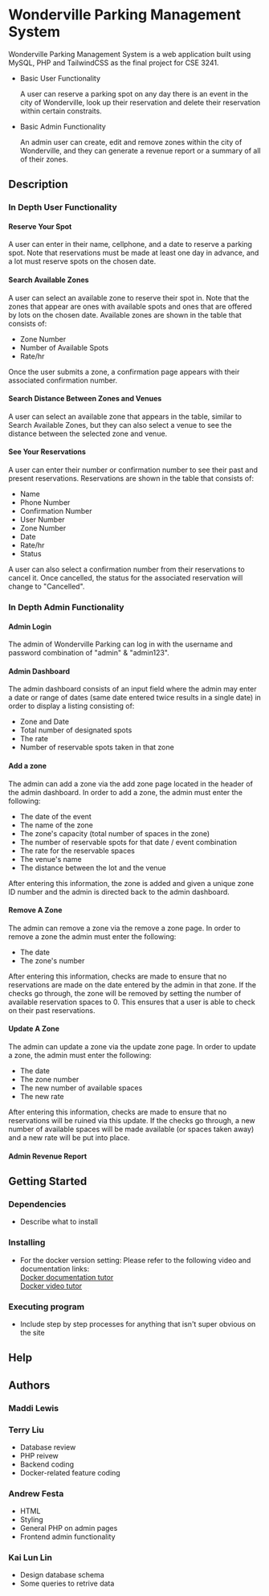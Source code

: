 # Wonderville Parking Management System

Wonderville Parking Management System is a web application built using MySQL, PHP and TailwindCSS as
the final project for CSE 3241. 

* Basic User Functionality

    A user can reserve a parking spot on any day there is an event in the city of Wonderville,
    look up their reservation and delete their reservation within certain constraits. 

* Basic Admin Functionality

    An admin user can create, edit and remove zones within the city of Wonderville, and they can generate
    a revenue report or a summary of all of their zones.

## Description

### In Depth User Functionality

#### Reserve Your Spot

A user can enter in their name, cellphone, and a date to reserve a parking spot. Note that reservations must be made at least one day in advance, and a lot must reserve spots on the chosen date.

#### Search Available Zones

A user can select an available zone to reserve their spot in. Note that the zones that appear are ones with available spots and ones that are offered by lots on the chosen date. Available zones are shown in the table that consists of:

  * Zone Number
  * Number of Available Spots
  * Rate/hr

Once the user submits a zone, a confirmation page appears with their associated confirmation number.

#### Search Distance Between Zones and Venues

A user can select an available zone that appears in the table, similar to Search Available Zones, but they can also select a venue to see the distance between the selected zone and venue.

#### See Your Reservations

A user can enter their number or confirmation number to see their past and present reservations. Reservations are shown in the table that consists of:

  * Name
  * Phone Number
  * Confirmation Number
  * User Number
  * Zone Number
  * Date
  * Rate/hr
  * Status

A user can also select a confirmation number from their reservations to cancel it. Once cancelled, the status for the associated reservation will change to "Cancelled".

### In Depth Admin Functionality
    
#### Admin Login 

The admin of Wonderville Parking can log in with the username and password combination of "admin" & "admin123".

#### Admin Dashboard

The admin dashboard consists of an input field where the admin may enter a date or range of dates (same date entered twice results in a single date) in order to display a listing consisting of:
        
  * Zone and Date
  * Total number of designated spots
  * The rate
  * Number of reservable spots taken in that zone

#### Add a zone

The admin can add a zone via the add zone page located in the header of the admin dashboard. In order to add a zone, the admin must enter the following:

  * The date of the event
  * The name of the zone
  * The zone's capacity (total number of spaces in the zone)
  * The number of reservable spots for that date / event combination
  * The rate for the reservable spaces
  * The venue's name
  * The distance between the lot and the venue

After entering this information, the zone is added and given a unique zone ID number and the admin is directed back to the admin dashboard.
  
#### Remove A Zone

The admin can remove a zone via the remove a zone page. In order to remove a zone the admin must enter the following:

  * The date
  * The zone's number
  
After entering this information, checks are made to ensure that no reservations are made on the date entered by the admin in that zone. If the checks go through, the zone will be removed by setting the number of available reservation spaces to 0. This ensures that a user is able to check on their past reservations.

#### Update A Zone

The admin can update a zone via the update zone page. In order to update a zone, the admin must enter the following:

* The date
* The zone number
* The new number of available spaces
* The new rate

After entering this information, checks are made to ensure that no reservations will be ruined via this update. If the checks go through, a new number of available spaces will be made available (or spaces taken away) and a new rate will be put into place.

#### Admin Revenue Report

## Getting Started

### Dependencies

* Describe what to install

### Installing

* For the docker version setting:
  Please refer to the following video and documentation links:<br>
  [Docker documentation tutor](https://docs.google.com/document/d/16U9BM6RFqO6gn4vrq0chD8hIBjz0yG9TfKZV0g5ChBU/edit)<br>
  [Docker video tutor](https://www.loom.com/share/e530ccd899044ebcb06d328edb49bd89?sid=771870c3-dc17-4deb-b485-0a9a1cc3a18e)<br>

### Executing program

* Include step by step processes for anything that isn't 
  super obvious on the site

## Help

<!-- Might not need this section?? -->

## Authors

  ### Maddi Lewis 

  ### Terry Liu
  * Database review
  * PHP reivew
  * Backend coding
  * Docker-related feature coding
   
  ### Andrew Festa
  * HTML
  * Styling
  * General PHP on admin pages
  * Frontend admin functionality
  
  ### Kai Lun Lin
  * Design database schema
  * Some queries to retrive data
